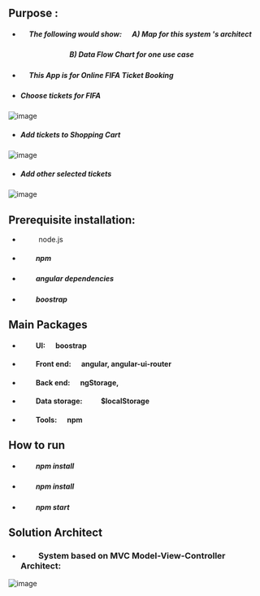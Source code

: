 ## Purpose :  
+ ##### &nbsp;&nbsp;&nbsp;&nbsp;  The following would show:  &nbsp;&nbsp;&nbsp;&nbsp;  A) Map for this system 's architect
  ##### &nbsp;&nbsp;&nbsp;&nbsp;&nbsp;&nbsp;&nbsp;&nbsp; &nbsp;&nbsp;&nbsp;&nbsp; &nbsp;&nbsp;&nbsp;&nbsp; &nbsp;&nbsp;&nbsp;&nbsp; &nbsp;&nbsp;&nbsp;&nbsp;  B)  Data Flow Chart for one use case
+ #####  &nbsp;&nbsp;&nbsp;&nbsp;  This App is for Online FIFA Ticket Booking

* #####  Choose tickets for FIFA
![image](https://github.com/githubmave/e-FIFA-Booking/assets/8073738/f20801d6-6c44-4ded-8437-7bf6129aa93b)


* ##### Add tickets to Shopping Cart
![image](https://github.com/githubmave/e-FIFA-Booking/assets/8073738/c975ca4b-2828-48c5-9641-cd7477594d6e)

* ##### Add other selected tickets
![image](https://github.com/githubmave/e-FIFA-Booking/assets/8073738/f71176cc-1bfd-4533-b490-67a06fba4cbf)





	
## Prerequisite installation:
*  &nbsp;&nbsp;&nbsp;&nbsp;&nbsp;&nbsp;&nbsp;&nbsp;  node.js                          
* ##### &nbsp;&nbsp;&nbsp;&nbsp;&nbsp;&nbsp;&nbsp;&nbsp;  npm
* ##### &nbsp;&nbsp;&nbsp;&nbsp;&nbsp;&nbsp;&nbsp;&nbsp;  angular dependencies            
* ##### &nbsp;&nbsp;&nbsp;&nbsp;&nbsp;&nbsp;&nbsp;&nbsp;  boostrap  




##  Main Packages
* #### &nbsp;&nbsp;&nbsp;&nbsp;&nbsp;&nbsp;&nbsp;&nbsp;  UI:      &nbsp;&nbsp;&nbsp;&nbsp;   boostrap
* #### &nbsp;&nbsp;&nbsp;&nbsp;&nbsp;&nbsp;&nbsp;&nbsp; Front end: &nbsp;&nbsp;&nbsp;&nbsp;     angular,  angular-ui-router
* #### &nbsp;&nbsp;&nbsp;&nbsp;&nbsp;&nbsp;&nbsp;&nbsp;  Back end: &nbsp;&nbsp;&nbsp;&nbsp;      ngStorage, 
* #### &nbsp;&nbsp;&nbsp;&nbsp;&nbsp;&nbsp;&nbsp;&nbsp;  Data storage:  &nbsp;&nbsp;&nbsp;&nbsp;  &nbsp;&nbsp;&nbsp;&nbsp;   $localStorage
* #### &nbsp;&nbsp;&nbsp;&nbsp;&nbsp;&nbsp;&nbsp;&nbsp;  Tools: &nbsp;&nbsp;&nbsp;&nbsp;   npm 

## How to run
* ##### &nbsp;&nbsp;&nbsp;&nbsp;&nbsp;&nbsp;&nbsp;&nbsp; npm install
* ##### &nbsp;&nbsp;&nbsp;&nbsp;&nbsp;&nbsp;&nbsp;&nbsp; npm install
* ##### &nbsp;&nbsp;&nbsp;&nbsp;&nbsp;&nbsp;&nbsp;&nbsp; npm start







## Solution Architect
* ### &nbsp;&nbsp;&nbsp;&nbsp;&nbsp;&nbsp;&nbsp;&nbsp;  System based on MVC Model-View-Controller Architect: 


![image](https://github.com/githubmave/e-FIFA-Booking/assets/8073738/02bb17d1-6760-44b5-bbd5-25406b2d3c78)








































